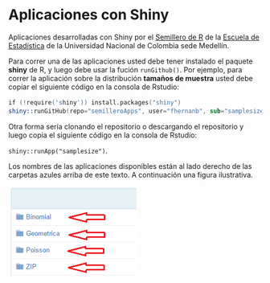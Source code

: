 Aplicaciones con Shiny
==============

Aplicaciones desarrolladas con Shiny por el <a href="https://srunal.wordpress.com/" target="_blank">Semillero de R</a> de la <a href="http://ciencias.medellin.unal.edu.co/escuelas/estadistica/" target="_blank">Escuela de Estadística</a>
de la Universidad Nacional de Colombia sede Medellín.


Para correr una de las aplicaciones usted debe tener instalado el paquete **shiny** de R, y luego debe usar la fución `runGithub()`. Por ejemplo, para correr la aplicación sobre la distribución **tamaños de muestra** usted debe copiar el siguiente código en la consola de Rstudio:

```s
if (!require('shiny')) install.packages("shiny")
shiny::runGitHub(repo="semilleroApps", user="fhernanb", sub="samplesize")
```

Otra forma sería clonando el repositorio o descargando el repositorio y luego copia el siguiente código en la consola de Rstudio:

`shiny::runApp("samplesize")`.

Los nombres de las aplicaciones disponibles están al lado derecho de las carpetas azules arriba de este texto. A continuación una figura ilustrativa.

<img src="myFigures/figura1.png" alt="some_text">
